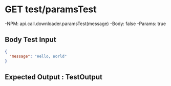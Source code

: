 
# GET test/paramsTest

-NPM: api.call.downloader.paramsTest(message)
-Body: false
-Params: true

				
## Body Test Input
```json
{
  "message": "Hello, World"
}
```
					
## Expected Output : TestOutput

